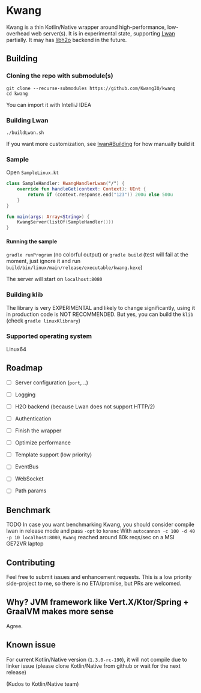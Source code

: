 # Kwang
Kwang is a thin Kotlin/Native wrapper around high-performance, low-overhead web server(s).
It is in experimental state, supporting [Lwan](https://github.com/lpereira/lwan/) partially. It may has [libh2o](https://h2o.examp1e.net/) backend in the future.

## Building
### Cloning the repo with submodule(s)
```
git clone --recurse-submodules https://github.com/KwangIO/kwang
cd kwang
```
You can import it with IntelliJ IDEA
### Building Lwan
```
./buildLwan.sh
```
If you want more customization, see [lwan#Building](https://github.com/lpereira/lwan#building) for how manually build it

### Sample
Open `SampleLinux.kt`
```kotlin
class SampleHandler: KwangHandlerLwan("/") {
    override fun handleGet(context: Context): UInt {
        return if (context.response.end("123")) 200u else 500u
    }
}

fun main(args: Array<String>) {
    KwangServer(listOf(SampleHandler()))
}
```

#### Running the sample
`gradle runProgram` (no colorful output) or  `gradle build` (test will fail at the moment, just ignore it and run `build/bin/linux/main/release/executable/kwang.kexe`)

The server will start on `localhost:8080`

### Building klib
The library is very EXPERIMENTAL and likely to change significantly, using it in production code is NOT RECOMMENDED. But yes, you can build the `klib` (check `gradle linuxKlibrary`)

### Supported operating system
Linux64

## Roadmap
* [ ] Server configuration (`port`, ..)
* [ ] Logging
* [ ] H2O backend (because Lwan does not support HTTP/2)
* [ ] Authentication
* [ ] Finish the wrapper
* [ ] Optimize performance
* [ ] Template support (low priority)
* [ ] EventBus
* [ ] WebSocket
* [ ] Path params


## Benchmark
TODO
In case you want benchmarking Kwang, you should consider compile lwan in release mode and pass `-opt` to `konanc`
With `autocannon -c 100 -d 40 -p 10 localhost:8080`, `Kwang` reached around 80k reqs/sec on a MSI GE72VR laptop

## Contributing
Feel free to submit issues and enhancement requests. This is a low priority side-project to me, so there is no ETA/promise, but PRs are welcomed. 

## Why? JVM framework like Vert.X/Ktor/Spring + GraalVM makes more sense
Agree. 

## Known issue
For current Kotlin/Native version (`1.3.0-rc-190`), it will not compile due to linker issue (please clone Kotlin/Native from github or wait for the next release)

(Kudos to Kotlin/Native team)

